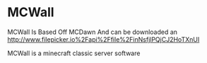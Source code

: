 MCWall
======

MCWall Is Based Off MCDawn
And can be downloaded an http://www.filepicker.io%2Fapi%2Ffile%2FinNsfjlPQjCJ2HoTXnUI

MCWall is a minecraft classic server software
